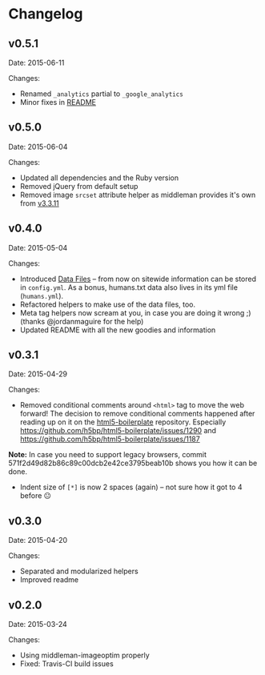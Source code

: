 # Changelog

## v0.5.1

Date: 2015-06-11

Changes:
  - Renamed `_analytics` partial to `_google_analytics`
  - Minor fixes in [README](README.md)

## v0.5.0

Date: 2015-06-04

Changes:
  - Updated all dependencies and the Ruby version
  - Removed jQuery from default setup
  - Removed image `srcset` attribute helper as middleman provides it's own from [v3.3.11](https://github.com/middleman/middleman/blob/v3-stable/CHANGELOG.md#3311)

## v0.4.0

Date: 2015-05-04

Changes:
  - Introduced [Data Files](https://middlemanapp.com/advanced/data_files/) – from now on sitewide information can be stored in `config.yml`. As a bonus, humans.txt data also lives in its yml file (`humans.yml`).
  - Refactored helpers to make use of the data files, too.
  - Meta tag helpers now scream at you, in case you are doing it wrong ;) (thanks @jordanmaguire for the help)
  - Updated README with all the new goodies and information

## v0.3.1

Date: 2015-04-29

Changes:
  - Removed conditional comments around `<html>` tag to move the web forward! The decision to remove conditional comments happened after reading up on it on the [html5-boilerplate](https://github.com/h5bp/html5-boilerplate) repository. Especially https://github.com/h5bp/html5-boilerplate/issues/1290 and https://github.com/h5bp/html5-boilerplate/issues/1187

  **Note:** In case you need to support legacy browsers, commit 571f2d49d82b86c89c00dcb2e42ce3795beab10b shows you how it can be done.
  - Indent size of `[*]` is now 2 spaces (again) – not sure how it got to 4 before :neutral_face:

## v0.3.0

Date: 2015-04-20

Changes:
  - Separated and modularized helpers
  - Improved readme

## v0.2.0

Date: 2015-03-24

Changes:
  - Using middleman-imageoptim properly
  - Fixed: Travis-CI build issues
